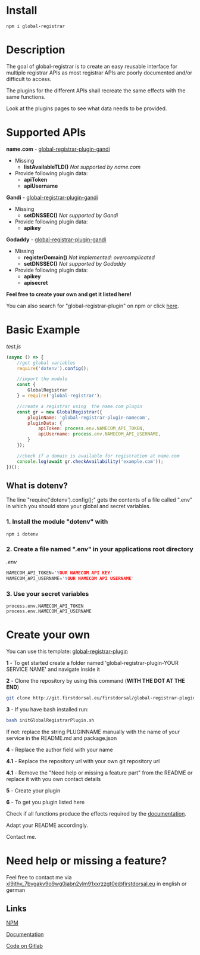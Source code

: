 # Install
```
npm i global-registrar
```

# Description
The goal of global-registrar is to create an easy reusable interface for multiple registrar APIs as most registrar APIs are poorly documented and/or difficult to access. 

The plugins for the different APIs shall recreate the same effects with the same functions.

Look at the plugins pages to see what data needs to be provided.

# Supported APIs
**name<span>.</span>com** - [global-registrar-plugin-gandi](https://www.npmjs.com/package/global-registrar-plugin-namecom)

- Missing 
    - **listAvailableTLD()**  *Not supported by name<span>.</span>com*
- Provide following plugin data:
    - **apiToken**
    - **apiUsername**

**Gandi** - [global-registrar-plugin-gandi](https://www.npmjs.com/package/global-registrar-plugin-gandi)

- Missing 
    - **setDNSSEC()**  *Not supported by Gandi*
- Provide following plugin data:
    -  **apikey**

**Godaddy** - [global-registrar-plugin-gandi](https://www.npmjs.com/package/global-registrar-plugin-godaddy)
- Missing 
    - **registerDomain()**  *Not implemented: overcomplicated*
    - **setDNSSEC()**  *Not supported by Godaddy*
- Provide following plugin data:
    - **apikey**
    - **apisecret**



**Feel free to create your own and get it listed here!**

You can also search for "global-registrar-plugin" on npm or click [here](https://www.npmjs.com/search?q=global-registrar-plugin).


# Basic Example
*test.js*
```js
(async () => {
    //get global variables
    require('dotenv').config();

    //import the module
    const {
        GlobalRegistrar
    } = require('global-registrar');

    //create a registrar using  the name.com plugin
    const gr = new GlobalRegistrar({
        pluginName: 'global-registrar-plugin-namecom',
        pluginData: {
            apiToken: process.env.NAMECOM_API_TOKEN,
            apiUsername: process.env.NAMECOM_API_USERNAME,
        }
    });

    //check if a domain is available for registration at name.com
    console.log(await gr.checkAvailability('example.com'));
})();

```
## What is dotenv?
The line "require('dotenv').config();" gets the contents of a file called ".env" in which you should store your global and secret variables.

### 1. Install the module "dotenv" with
```
npm i dotenv
```
### 2. Create a file named ".env" in your applications root directory

*.env*
```c
NAMECOM_API_TOKEN='YOUR NAMECOM API KEY'
NAMECOM_API_USERNAME='YOUR NAMECOM API USERNAME'
```
### 3. Use your secret variables 
```
process.env.NAMECOM_API_TOKEN
process.env.NAMECOM_API_USERNAME
```

# Create your own
You can use this template:
[global-registrar-plugin](https://git.firstdorsal.eu/firstdorsal/global-registrar-plugin)

**1** - To get started create a folder named 'global-registrar-plugin-YOUR SERVICE NAME' and navigate inside it

**2** - Clone the repository by using this command (**WITH THE DOT AT THE END**)
```bash
git clone http://git.firstdorsal.eu/firstdorsal/global-registrar-plugin.git .
```

**3** - If you have bash installed run: 

```bash
bash initGlobalRegistrarPlugin.sh 
```

If not: replace the string PLUGINNAME manually with the name of your service in the README<span>.</span>md and package.json

**4** - Replace the author field with your name

**4.1** - Replace the repository url with your own git repository url 

**4.1** - Remove the "Need help or missing a feature part" from the README or replace it with you own contact details

**5** - Create your plugin 

**6** - To get you plugin listed here

Check if all functions produce the effects required by the [documentation](https://firstdorsal.eu/doc/global-registrar/).

Adapt your README accordingly.

Contact me.

# Need help or missing a feature?
Feel free to contact me via [xl9jthv_7bvgakv9o9wg0jabn2ylm91xxrzzgt0e@firstdorsal.eu](mailto:xl9jthv_7bvgakv9o9wg0jabn2ylm91xxrzzgt0e@firstdorsal.eu) in english or german



## Links
[NPM](https://www.npmjs.com/package/global-registrar)

[Documentation](https://firstdorsal.eu/doc/global-registrar/)

[Code on Gitlab](https://git.firstdorsal.eu/firstdorsal/global-registrar)
